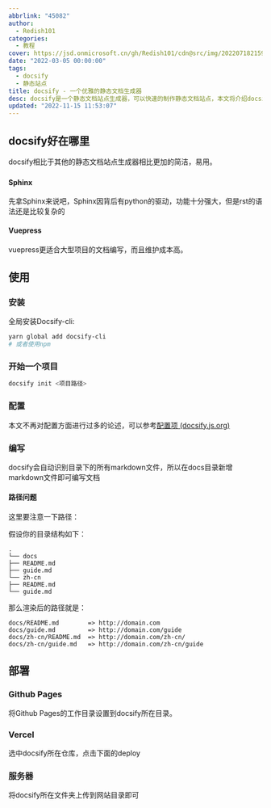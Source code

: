 ```yaml
---
abbrlink: "45082"
author:
  - Redish101
categories:
  - 教程
cover: https://jsd.onmicrosoft.cn/gh/Redish101/cdn@src/img/20220718215950.png
date: "2022-03-05 00:00:00"
tags:
  - docsify
  - 静态站点
title: docsify - 一个优雅的静态文档生成器
desc: docsify是一个静态文档站点生成器，可以快速的制作静态文档站点，本文将介绍docsify的安装、使用和部署
updated: "2022-11-15 11:53:07"
---
```


## docsify好在哪里

docsify相比于其他的静态文档站点生成器相比更加的简洁，易用。

<!-- more -->

###

#### Sphinx

先拿Sphinx来说吧，Sphinx因背后有python的驱动，功能十分强大，但是rst的语法还是比较复杂的

#### Vuepress

vuepress更适合大型项目的文档编写，而且维护成本高。

## 使用

### 安装

全局安装Docsify-cli:

```bash
yarn global add docsify-cli
# 或者使用npm
```

### 开始一个项目

```bash
docsify init <项目路径>
```

### 配置

本文不再对配置方面进行过多的论述，可以参考[配置项 (docsify.js.org)](https://docsify.js.org/#/zh-cn/configuration)

### 编写

docsify会自动识别目录下的所有markdown文件，所以在docs目录新增markdown文件即可编写文档

#### 路径问题

这里要注意一下路径：

假设你的目录结构如下：

```text
.
└── docs
├── README.md
├── guide.md
└── zh-cn
├── README.md
└── guide.md
```

那么渲染后的路径就是：

```text
docs/README.md        => http://domain.com
docs/guide.md         => http://domain.com/guide
docs/zh-cn/README.md  => http://domain.com/zh-cn/
docs/zh-cn/guide.md   => http://domain.com/zh-cn/guide
```

## 部署

### Github Pages

将Github Pages的工作目录设置到docsify所在目录。

### Vercel

选中docsify所在仓库，点击下面的deploy

### 服务器

将docsify所在文件夹上传到网站目录即可

